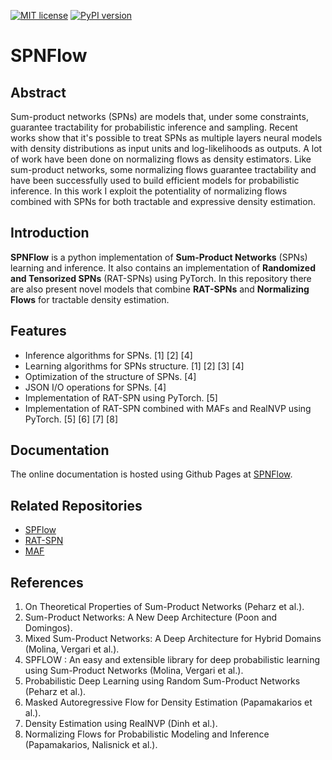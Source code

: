 [![MIT license](https://img.shields.io/badge/License-MIT-blue.svg)](https://lbesson.mit-license.org/)
[![PyPI version](https://badge.fury.io/py/spnflow.svg)](https://badge.fury.io/py/spnflow)

# SPNFlow

## Abstract
Sum-product networks (SPNs) are models that, under some constraints, guarantee tractability for probabilistic inference and sampling.
Recent works show that it's possible to treat SPNs as multiple layers neural models with density distributions as input units and log-likelihoods as outputs.
A lot of work have been done on normalizing flows as density estimators.
Like sum-product networks, some normalizing flows guarantee tractability and have been successfully used to build efficient models for probabilistic inference.
In this work I exploit the potentiality of normalizing flows combined with SPNs for both tractable and expressive density estimation.

## Introduction
**SPNFlow** is a python implementation of **Sum-Product Networks** (SPNs) learning and inference.
It also contains an implementation of **Randomized and Tensorized SPNs** (RAT-SPNs) using PyTorch.
In this repository there are also present novel models that combine **RAT-SPNs** and **Normalizing Flows** for tractable density estimation.

## Features
- Inference algorithms for SPNs. [1] [2] [4]
- Learning algorithms for SPNs structure. [1] [2] [3] [4]
- Optimization of the structure of SPNs. [4]
- JSON I/O operations for SPNs. [4]
- Implementation of RAT-SPN using PyTorch. [5]
- Implementation of RAT-SPN combined with MAFs and RealNVP using PyTorch. [5] [6] [7] [8]

## Documentation
The online documentation is hosted using Github Pages at [SPNFlow](https://loreloc.github.io/spnflow/).

## Related Repositories
- [SPFlow](https://github.com/SPFlow/SPFlow)
- [RAT-SPN](https://github.com/cambridge-mlg/RAT-SPN)
- [MAF](https://github.com/gpapamak/maf)

## References
1. On Theoretical Properties of Sum-Product Networks (Peharz et al.).
2. Sum-Product Networks: A New Deep Architecture (Poon and Domingos).
3. Mixed Sum-Product Networks: A Deep Architecture for Hybrid Domains (Molina, Vergari et al.).
4. SPFLOW : An easy and extensible library for deep probabilistic learning using Sum-Product Networks (Molina, Vergari et al.).
5. Probabilistic Deep Learning using Random Sum-Product Networks (Peharz et al.).
6. Masked Autoregressive Flow for Density Estimation (Papamakarios et al.).
7. Density Estimation using RealNVP (Dinh et al.).
8. Normalizing Flows for Probabilistic Modeling and Inference (Papamakarios, Nalisnick et al.).
